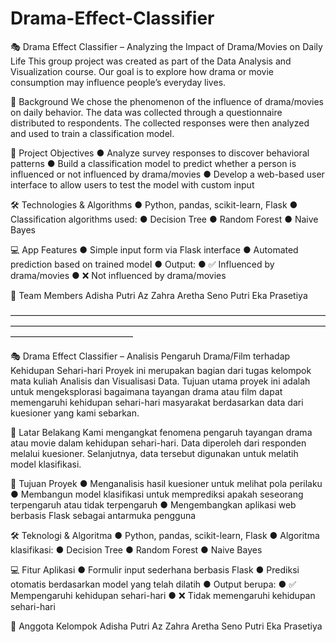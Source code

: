 # Drama-Effect-Classifier

🎭 Drama Effect Classifier – Analyzing the Impact of Drama/Movies on Daily Life
This group project was created as part of the Data Analysis and Visualization course. Our goal is to explore how drama or movie consumption may influence people’s everyday lives.

🧠 Background
We chose the phenomenon of the influence of drama/movies on daily behavior. The data was collected through a questionnaire distributed to respondents. The collected responses were then analyzed and used to train a classification model.

🎯 Project Objectives
  ● Analyze survey responses to discover behavioral patterns
  ● Build a classification model to predict whether a person is influenced or not influenced by drama/movies
● Develop a web-based user interface to allow users to test the model with custom input

🛠️ Technologies & Algorithms
● Python, pandas, scikit-learn, Flask
● Classification algorithms used:
  ● Decision Tree
  ● Random Forest
  ● Naive Bayes

💻 App Features
● Simple input form via Flask interface
● Automated prediction based on trained model
● Output:
  ● ✅ Influenced by drama/movies
  ● ❌ Not influenced by drama/movies

👥 Team Members
Adisha Putri Az Zahra
Aretha Seno Putri
Eka Prasetiya

––––––––––––––––––––––––––––––––––––––––––––––––––––––––––––––––––––––––––––––––––––––––––––––––––––––––––––––––––––––––––––––––––––––––––––––––––––––––––––––––––––––––––––

🎭 Drama Effect Classifier – Analisis Pengaruh Drama/Film terhadap Kehidupan Sehari-hari
Proyek ini merupakan bagian dari tugas kelompok mata kuliah Analisis dan Visualisasi Data. Tujuan utama proyek ini adalah untuk mengeksplorasi bagaimana tayangan drama atau film dapat memengaruhi kehidupan sehari-hari masyarakat berdasarkan data dari kuesioner yang kami sebarkan.

🧠 Latar Belakang
Kami mengangkat fenomena pengaruh tayangan drama atau movie dalam kehidupan sehari-hari. Data diperoleh dari responden melalui kuesioner. Selanjutnya, data tersebut digunakan untuk melatih model klasifikasi.

🎯 Tujuan Proyek
● Menganalisis hasil kuesioner untuk melihat pola perilaku
● Membangun model klasifikasi untuk memprediksi apakah seseorang terpengaruh atau tidak terpengaruh
● Mengembangkan aplikasi web berbasis Flask sebagai antarmuka pengguna

🛠️ Teknologi & Algoritma
● Python, pandas, scikit-learn, Flask
● Algoritma klasifikasi:
  ● Decision Tree
  ● Random Forest
  ● Naive Bayes

💻 Fitur Aplikasi
● Formulir input sederhana berbasis Flask
● Prediksi otomatis berdasarkan model yang telah dilatih
● Output berupa:
  ● ✅ Mempengaruhi kehidupan sehari-hari
  ● ❌ Tidak memengaruhi kehidupan sehari-hari

👥 Anggota Kelompok
Adisha Putri Az Zahra
Aretha Seno Putri
Eka Prasetiya
